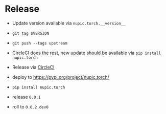 
# Release 

- Update version available via `nupic.torch.__version__`
- `git tag $VERSION`
- `git push --tags upstream`
- CircleCI does the rest, new update should be available via `pip install nupic.torch`


- Release via [CircleCI](https://circleci.com/blog/continuously-deploying-python-packages-to-pypi-with-circleci/)
- deploy to https://pypi.org/project/nupic.torch/
- `pip install nupic.torch`
- release `0.0.1`
- roll to `0.0.2.dev0`